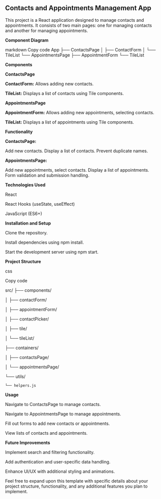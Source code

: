 ## Contacts and Appointments Management App

This project is a React application designed to manage contacts and appointments. It consists of two main pages: one for managing contacts and another for managing appointments.

**Component Diagram**

markdown
Copy code
App
├── ContactsPage
│   ├── ContactForm
│   └── TileList
└── AppointmentsPage
    ├── AppointmentForm
    └── TileList

    
**Components**

**ContactsPage**

**ContactForm:** Allows adding new contacts.

**TileList:** Displays a list of contacts using Tile components.


**AppointmentsPage**

**AppointmentForm:** Allows adding new appointments, selecting contacts.

**TileList:** Displays a list of appointments using Tile components.


**Functionality**

**ContactsPage:**

Add new contacts.
Display a list of contacts.
Prevent duplicate names.

**AppointmentsPage:**

Add new appointments, select contacts.
Display a list of appointments.
Form validation and submission handling.


**Technologies Used**

React

React Hooks (useState, useEffect)

JavaScript (ES6+)


**Installation and Setup**

Clone the repository.

Install dependencies using npm install.

Start the development server using npm start.


**Project Structure**

css

Copy code

src/
├── components/

│   ├── contactForm/

│   ├── appointmentForm/

│   ├── contactPicker/

│   ├── tile/

│   └── tileList/


├── containers/

│   ├── contactsPage/

│   └── appointmentsPage/

└── utils/

    └── helpers.js

    
**Usage**

Navigate to ContactsPage to manage contacts.

Navigate to AppointmentsPage to manage appointments.

Fill out forms to add new contacts or appointments.

View lists of contacts and appointments.


**Future Improvements**

Implement search and filtering functionality.

Add authentication and user-specific data handling.

Enhance UI/UX with additional styling and animations.


Feel free to expand upon this template with specific details about your project structure, functionality, and any additional features you plan to implement.






